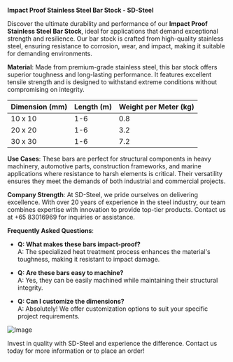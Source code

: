 **Impact Proof Stainless Steel Bar Stock - SD-Steel**

Discover the ultimate durability and performance of our **Impact Proof Stainless Steel Bar Stock**, ideal for applications that demand exceptional strength and resilience. Our bar stock is crafted from high-quality stainless steel, ensuring resistance to corrosion, wear, and impact, making it suitable for demanding environments.

**Material**: Made from premium-grade stainless steel, this bar stock offers superior toughness and long-lasting performance. It features excellent tensile strength and is designed to withstand extreme conditions without compromising on integrity.

| **Dimension (mm)** | **Length (m)** | **Weight per Meter (kg)** |
|---------------------|----------------|----------------------------|
| 10 x 10             | 1-6            | 0.8                        |
| 20 x 20             | 1-6            | 3.2                        |
| 30 x 30             | 1-6            | 7.2                        |

**Use Cases**: These bars are perfect for structural components in heavy machinery, automotive parts, construction frameworks, and marine applications where resistance to harsh elements is critical. Their versatility ensures they meet the demands of both industrial and commercial projects.

**Company Strength**: At SD-Steel, we pride ourselves on delivering excellence. With over 20 years of experience in the steel industry, our team combines expertise with innovation to provide top-tier products. Contact us at +65 83016969 for inquiries or assistance.

**Frequently Asked Questions**:
- **Q: What makes these bars impact-proof?**  
  A: The specialized heat treatment process enhances the material's toughness, making it resistant to impact damage.
  
- **Q: Are these bars easy to machine?**  
  A: Yes, they can be easily machined while maintaining their structural integrity.

- **Q: Can I customize the dimensions?**  
  A: Absolutely! We offer customization options to suit your specific project requirements.

![Image](https://github.com/user-attachments/assets/2567258e-e124-4816-932d-1809bd27ef0b)

Invest in quality with SD-Steel and experience the difference. Contact us today for more information or to place an order!